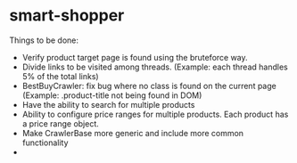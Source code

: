 smart-shopper
=============

Things to be done:

  - Verify product target page is found using the bruteforce way.
  - Divide links to be visited among threads. (Example: each thread handles 5% of the total links)
  - BestBuyCrawler: fix bug where no class is found on the current page (Example: .product-title not being found in DOM)
  - Have the ability to search for multiple products
  - Ability to configure price ranges for multiple products. Each product has a price range object.
  - Make CrawlerBase more generic and include more common functionality
  - 
